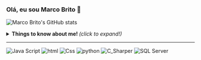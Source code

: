 
### Olá, eu sou Marco Brito 👋
![Marco Brito's GitHub stats](https://github-readme-stats.vercel.app/api?username=BritosMarco&show_icons=true&theme=tokyonight)

<details>
  <summary> <b> Things to know about me! </b> <i>(click to expand!)</i> </summary>
  
  <br>
  

</details>

<p align="center">

  <!-- For more icons please follow  https://github.com/MikeCodesDotNET/ColoredBadges -->
---
  
![Java Script](https://user-images.githubusercontent.com/85652672/126041639-ce0cce08-6fea-4d39-9621-f0e864b4d369.jpg)
![html](https://user-images.githubusercontent.com/85652672/126041644-bb5d94fa-0544-447b-96c4-a3a24995e96f.jpg) 
![Css](https://user-images.githubusercontent.com/85652672/127194500-5290c5f3-6e20-4da4-9269-623ea9e790d1.jpg)
![python](https://user-images.githubusercontent.com/85652672/126041659-c72eda12-bdec-43d7-8f44-571a4556bceb.jpg)
![C_Sharper](https://user-images.githubusercontent.com/85652672/126041661-a9f67a4a-c479-4be8-8e45-63eb7a75c5ae.jpg) 
![SQL Server](https://user-images.githubusercontent.com/85652672/126041667-1a0d62e0-88d0-4feb-839a-02c8490e2096.jpg)


</p>
<!--
**BritosMarco/BritosMarco** is a ✨ _special_ ✨ repository because its `README.md` (this file) appears on your GitHub profile.

Here are some ideas to get you started:

- 🔭 I’m currently working on ...
- 🌱 I’m currently learning ...
- 👯 I’m looking to collaborate on ...
- 🤔 I’m looking for help with ...
- 💬 Ask me about ...
- 📫 How to reach me: ...
- 😄 Pronouns: ...
- ⚡ Fun fact: ...
-->
